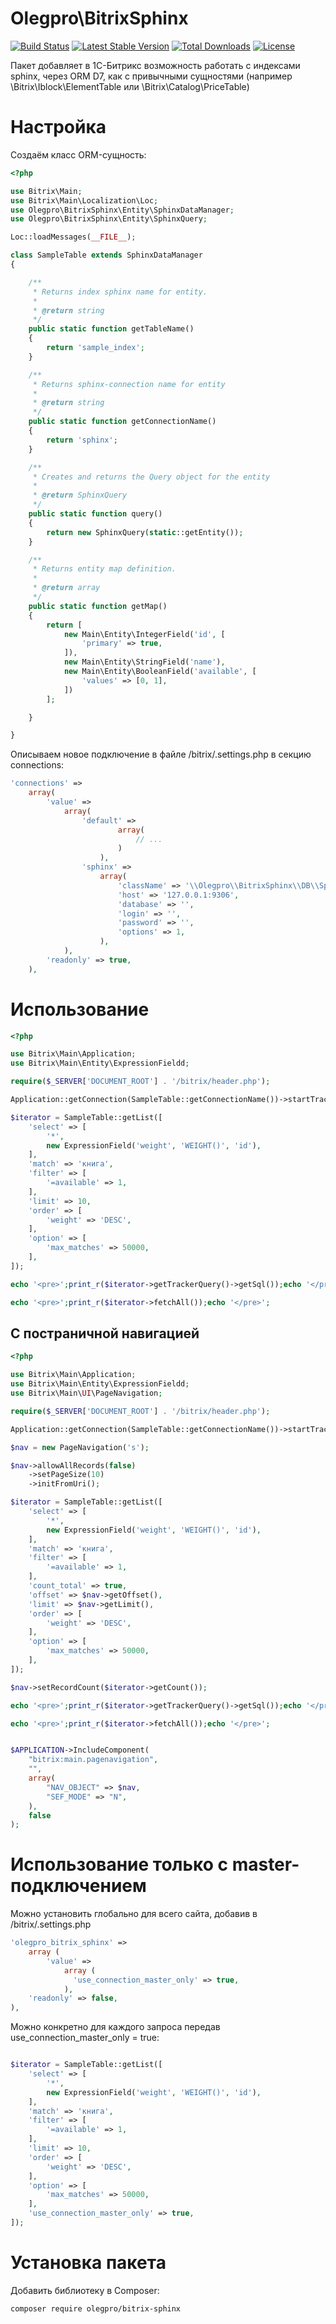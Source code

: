 # Olegpro\\BitrixSphinx

[![Build Status](https://travis-ci.org/olegpro/bitrix-sphinx.svg)](https://travis-ci.org/olegpro/bitrix-sphinx)
[![Latest Stable Version](https://poser.pugx.org/olegpro/bitrix-sphinx/v/stable)](https://packagist.org/packages/olegpro/bitrix-sphinx) 
[![Total Downloads](https://poser.pugx.org/olegpro/bitrix-sphinx/downloads)](https://packagist.org/packages/olegpro/bitrix-sphinx) 
[![License](https://poser.pugx.org/olegpro/bitrix-sphinx/license)](https://packagist.org/packages/olegpro/bitrix-sphinx)

Пакет добавляет в 1С-Битрикс возможность работать с индексами sphinx, через ORM D7, как с привычными сущностями (например \Bitrix\Iblock\ElementTable или \Bitrix\Catalog\PriceTable)

# Настройка

Создаём класс ORM-сущность:

```php
<?php

use Bitrix\Main;
use Bitrix\Main\Localization\Loc;
use Olegpro\BitrixSphinx\Entity\SphinxDataManager;
use Olegpro\BitrixSphinx\Entity\SphinxQuery;

Loc::loadMessages(__FILE__);

class SampleTable extends SphinxDataManager
{

    /**
     * Returns index sphinx name for entity.
     *
     * @return string
     */
    public static function getTableName()
    {
        return 'sample_index';
    }

    /**
     * Returns sphinx-connection name for entity
     *
     * @return string
     */
    public static function getConnectionName()
    {
        return 'sphinx';
    }

    /**
     * Creates and returns the Query object for the entity
     *
     * @return SphinxQuery
     */
    public static function query()
    {
        return new SphinxQuery(static::getEntity());
    }

    /**
     * Returns entity map definition.
     *
     * @return array
     */
    public static function getMap()
    {
        return [
            new Main\Entity\IntegerField('id', [
                'primary' => true,
            ]),
            new Main\Entity\StringField('name'),
            new Main\Entity\BooleanField('available', [
                'values' => [0, 1],
            ])
        ];

    }

}

```

Описываем новое подключение в файле /bitrix/.settings.php в секцию connections:

```php
'connections' =>
    array(
        'value' =>
            array(
                'default' =>
                        array(
                            // ...
                        )
                    ),
                'sphinx' =>
                    array(
                        'className' => '\\Olegpro\\BitrixSphinx\\DB\\SphinxConnection',
                        'host' => '127.0.0.1:9306',
                        'database' => '',
                        'login' => '',
                        'password' => '',
                        'options' => 1,
                    ),
            ),
        'readonly' => true,
    ),
```

# Использование

```php
<?php

use Bitrix\Main\Application;
use Bitrix\Main\Entity\ExpressionFieldd;

require($_SERVER['DOCUMENT_ROOT'] . '/bitrix/header.php');

Application::getConnection(SampleTable::getConnectionName())->startTracker(true);

$iterator = SampleTable::getList([
    'select' => [
        '*',
        new ExpressionField('weight', 'WEIGHT()', 'id'),
    ],
    'match' => 'книга',
    'filter' => [
        '=available' => 1,
    ],
    'limit' => 10,
    'order' => [
        'weight' => 'DESC',
    ],
    'option' => [
        'max_matches' => 50000,
    ],
]);

echo '<pre>';print_r($iterator->getTrackerQuery()->getSql());echo '</pre>';

echo '<pre>';print_r($iterator->fetchAll());echo '</pre>';

```

## С постраничной навигацией 

```php
<?php

use Bitrix\Main\Application;
use Bitrix\Main\Entity\ExpressionFieldd;
use Bitrix\Main\UI\PageNavigation;

require($_SERVER['DOCUMENT_ROOT'] . '/bitrix/header.php');

Application::getConnection(SampleTable::getConnectionName())->startTracker(true);

$nav = new PageNavigation('s');

$nav->allowAllRecords(false)
    ->setPageSize(10)
    ->initFromUri();

$iterator = SampleTable::getList([
    'select' => [
        '*',
        new ExpressionField('weight', 'WEIGHT()', 'id'),
    ],
    'match' => 'книга',
    'filter' => [
        '=available' => 1,
    ],
    'count_total' => true,
    'offset' => $nav->getOffset(),
    'limit' => $nav->getLimit(),
    'order' => [
        'weight' => 'DESC',
    ],
    'option' => [
        'max_matches' => 50000,
    ],
]);

$nav->setRecordCount($iterator->getCount());

echo '<pre>';print_r($iterator->getTrackerQuery()->getSql());echo '</pre>';

echo '<pre>';print_r($iterator->fetchAll());echo '</pre>';


$APPLICATION->IncludeComponent(
    "bitrix:main.pagenavigation",
    "",
    array(
        "NAV_OBJECT" => $nav,
        "SEF_MODE" => "N",
    ),
    false
);

```

# Использование только с master-подключением

Можно установить глобально для всего сайта, добавив в /bitrix/.settings.php

```php
'olegpro_bitrix_sphinx' => 
    array (
        'value' => 
            array (
              'use_connection_master_only' => true,
            ),
    'readonly' => false,
),
```

Можно конкретно для каждого запроса передав use_connection_master_only = true:

```php

$iterator = SampleTable::getList([
    'select' => [
        '*',
        new ExpressionField('weight', 'WEIGHT()', 'id'),
    ],
    'match' => 'книга',
    'filter' => [
        '=available' => 1,
    ],
    'limit' => 10,
    'order' => [
        'weight' => 'DESC',
    ],
    'option' => [
        'max_matches' => 50000,
    ],
    'use_connection_master_only' => true,
]);

```

# Установка пакета

Добавить библиотеку в Composer:

```
composer require olegpro/bitrix-sphinx
```